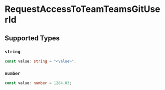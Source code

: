 # RequestAccessToTeamTeamsGitUserId


## Supported Types

### `string`

```typescript
const value: string = "<value>";
```

### `number`

```typescript
const value: number = 1284.03;
```

